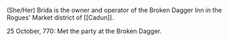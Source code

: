 (She/Her)
Brida is the owner and operator of the Broken Dagger Inn in the Rogues' Market district of [[Cadun]]. 

25 October, 770: Met the party at the Broken Dagger.